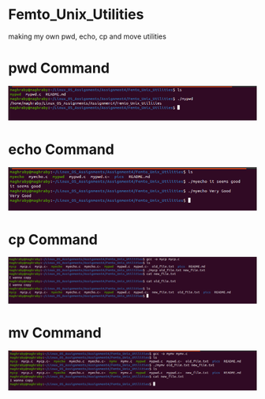 # Femto_Unix_Utilities
making my own pwd, echo, cp and move utilities

# pwd Command

![](/1.png "pwd testing")

# echo Command

![](/2.png "echo testing")

# cp Command

![](/3.png "cp testing")

# mv Command

![](/4.png "mv testing")
